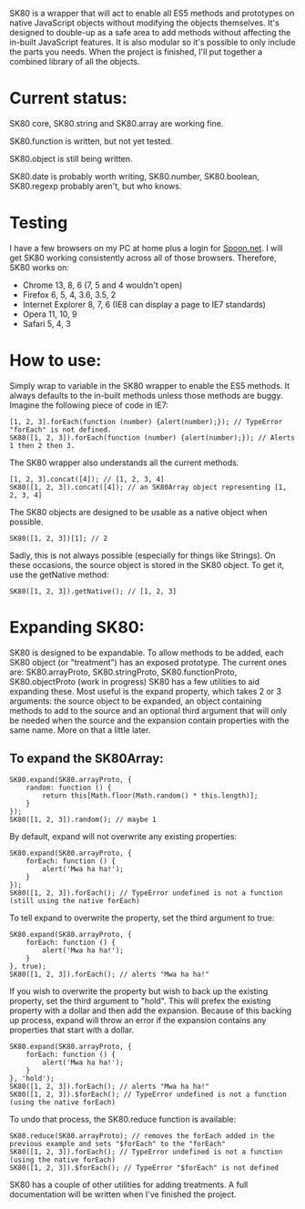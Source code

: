 SK80 is a wrapper that will act to enable all ES5 methods and prototypes on native JavaScript objects without modifying the objects themselves. It's designed to double-up as a safe area to add methods without affecting the in-built JavaScript features. It is also modular so it's possible to only include the parts you needs. When the project is finished, I'll put together a combined library of all the objects.

# Current status: #

SK80 core, SK80.string and SK80.array are working fine.

SK80.function is written, but not yet tested.

SK80.object is still being written.

SK80.date is probably worth writing, SK80.number, SK80.boolean, SK80.regexp probably aren't, but who knows.

# Testing #

I have a few browsers on my PC at home plus a login for [Spoon.net](http://spoon.net/Browsers/). I will get SK80 working consistently across all of those browsers. Therefore, SK80 works on:
* Chrome 13, 8, 6 (7, 5 and 4 wouldn't open)
* Firefox 6, 5, 4, 3.6, 3.5, 2
* Internet Explorer 8, 7, 6 (IE8 can display a page to IE7 standards)
* Opera 11, 10, 9
* Safari 5, 4, 3

# How to use: #

Simply wrap to variable in the SK80 wrapper to enable the ES5 methods. It always defaults to the in-built methods unless those methods are buggy.
Imagine the following piece of code in IE7:

    [1, 2, 3].forEach(function (number) {alert(number);}); // TypeError "forEach" is not defined.
    SK80([1, 2, 3]).forEach(function (number) {alert(number);}); // Alerts 1 then 2 then 3.

The SK80 wrapper also understands all the current methods.

    [1, 2, 3].concat([4]); // [1, 2, 3, 4]
    SK80([1, 2, 3]).concat([4]); // an SK80Array object representing [1, 2, 3, 4]

The SK80 objects are designed to be usable as a native object when possible.

    SK80([1, 2, 3])[1]; // 2

Sadly, this is not always possible (especially for things like Strings). On these occasions, the source object is stored in the SK80 object. To get it, use the getNative method:

    SK80([1, 2, 3]).getNative(); // [1, 2, 3]

# Expanding SK80: #

SK80 is designed to be expandable. To allow methods to be added, each SK80 object (or "treatment") has an exposed prototype. The current ones are:
SK80.arrayProto, SK80.stringProto, SK80.functionProto, SK80.objectProto (work in progress)
SK80 has a few utilities to aid expanding these. Most useful is the expand property, which takes 2 or 3 arguments: the source object to be expanded, an object containing methods to add to the source and an optional third argument that will only be needed when the source and the expansion contain properties with the same name. More on that a little later.

## To expand the SK80Array: ##

    SK80.expand(SK80.arrayProto, {
        random: function () {
            return this[Math.floor(Math.random() * this.length)];
        }
    });
    SK80([1, 2, 3]).random(); // maybe 1

By default, expand will not overwrite any existing properties:

    SK80.expand(SK80.arrayProto, {
        forEach: function () {
            alert('Mwa ha ha!');
        }
    });
    SK80([1, 2, 3]).forEach(); // TypeError undefined is not a function (still using the native forEach)

To tell expand to overwrite the property, set the third argument to true:

    SK80.expand(SK80.arrayProto, {
        forEach: function () {
            alert('Mwa ha ha!');
        }
    }, true);
    SK80([1, 2, 3]).forEach(); // alerts "Mwa ha ha!"

If you wish to overwrite the property but wish to back up the existing property, set the third argument to "hold". This will prefex the existing property with a dollar and then add the expansion. Because of this backing up process, expand will throw an error if the expansion contains any properties that start with a dollar.

    SK80.expand(SK80.arrayProto, {
        forEach: function () {
            alert('Mwa ha ha!');
        }
    }, 'hold');
    SK80([1, 2, 3]).forEach(); // alerts "Mwa ha ha!"
    SK80([1, 2, 3]).$forEach(); // TypeError undefined is not a function (using the native forEach)

To undo that process, the SK80.reduce function is available:

    SK80.reduce(SK80.arrayProto); // removes the forEach added in the previous example and sets "$forEach" to the "forEach"
    SK80([1, 2, 3]).forEach(); // TypeError undefined is not a function (using the native forEach)
    SK80([1, 2, 3]).$forEach(); // TypeError "$forEach" is not defined

SK80 has a couple of other utilities for adding treatments. A full documentation will be written when I've finished the project.